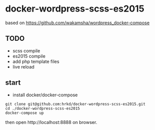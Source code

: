 # docker-wordpress-scss-es2015

based on https://github.com/wakamsha/wordpress_docker-compose

## TODO

- scss compile
- es2015 compile
- add php template files
- live reload

## start

- install docker/docker-compose

```
git clone git@github.com:hrkd/docker-wordpress-scss-es2015.git
cd ./docker-wordpress-scss-es2015
docker-compose up
```

then open http://localhost:8888 on browser.
